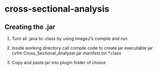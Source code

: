 # cross-sectional-analysis

## Creating the .jar
1. Turn all .java to .class by using imageJ's compile and run

2. Inside working directory call compile code to create jar executable
    jar cvfm Cross_Sectional_Analyzer.jar manifest.txt *.class 

3. Copy and paste jar into plugin folder of choice



